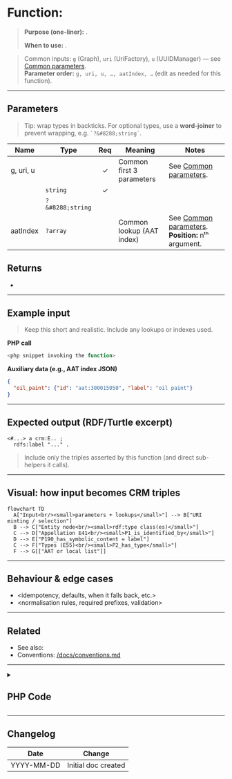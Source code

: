 # Function: <functionName>

> **Purpose (one-liner):** <what this function does in plain English>.
> 
> **When to use:** <situations where this is the right helper>.

> Common inputs: `g` (Graph), `uri` (UriFactory), `u` (UUIDManager) — see [Common parameters](common-parameters.md).  
> **Parameter order:** `g, uri, u, …, aatIndex, …` (edit as needed for this function).

---

## Parameters

> Tip: wrap types in backticks. For optional types, use a **word‑joiner** to prevent wrapping, e.g. `` `?&#8288;string` ``.

| Name | Type | Req | Meaning | Notes |
|---|---|:--:|---|---|
| g, uri, u |  | ✓ | Common first 3 parameters | See [Common parameters](common-parameters.md). |
| <paramName> | `string` | ✓ | <meaning> | <notes> |
| <optionalParam> | `?&#8288;string` |  | <meaning> | <notes> |
| aatIndex | `?array` |  | Common lookup (AAT index) | See [Common parameters](common-parameters.md). **Position:** nᵗʰ argument. |

## Returns
- <describe the return type and meaning>

---

## Example input

> Keep this short and realistic. Include any lookups or indexes used.

**PHP call**
```php
<php snippet invoking the function>
```

**Auxiliary data (e.g., AAT index JSON)**
```json
{
  "oil_paint": {"id": "aat:300015050", "label": "oil paint"}
}
```

---

## Expected output (RDF/Turtle excerpt)

```turtle
<#...> a crm:E.. ;
  rdfs:label "..." .
```

> Include only the triples asserted by this function (and direct sub-helpers it calls).

---

## Visual: how input becomes CRM triples

```mermaid
flowchart TD
  A["Input<br/><small>parameters + lookups</small>"] --> B["URI minting / selection"]
  B --> C["Entity node<br/><small>rdf:type class(es)</small>"]
  C --> D["Appellation E41<br/><small>P1_is_identified_by</small>"]
  D --> E["P190_has_symbolic_content = label"]
  C --> F["Types (E55)<br/><small>P2_has_type</small>"]
  F --> G[["AAT or local list"]]
```

---

## Behaviour & edge cases

- <idempotency, defaults, when it falls back, etc.>
- <normalisation rules, required prefixes, validation>

---

## Related

- See also: <links to other function docs>
- Conventions: [/docs/conventions.md](../conventions.md)

---

<details>
<summary><h2>PHP Code</h2></summary>

```php
function FUNCTIONNAME
// actual full php code of the function
```
</details>

---

## Changelog

| Date | Change |
|------|--------|
| YYYY-MM-DD | Initial doc created |
